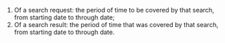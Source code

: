 1. Of a search request: the period of time to be covered by that search, from starting date to through date;
2. Of a search result: the period of time that was covered by that search, from starting date to through date.